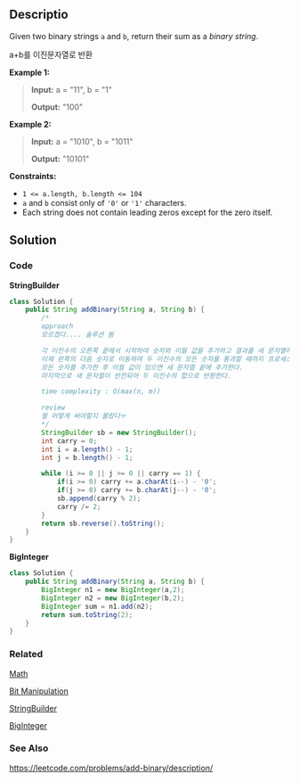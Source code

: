 ## Descriptio
Given two binary strings `a` and `b`, return their sum as a _binary string_.

a+b를 이진문자열로 반환

**Example 1:**

> **Input:** a = "11", b = "1"
> 
> **Output:** "100"

**Example 2:**

> **Input:** a = "1010", b = "1011"
> 
> **Output:** "10101"
 
**Constraints:**

- `1 <= a.length, b.length <= 104`
- `a` and `b` consist only of `'0'` or `'1'` characters.
- Each string does not contain leading zeros except for the zero itself.

## Solution
### Code
**StringBuilder**
```java
class Solution {
    public String addBinary(String a, String b) {
        /*
        approach
        모르겠다.... 솔루션 봄

        각 이진수의 오른쪽 끝에서 시작하여 숫자와 이월 값을 추가하고 결과를 새 문자열에 저장한다.
        이제 왼쪽의 다음 숫자로 이동하여 두 이진수의 모든 숫자를 통과할 때까지 프로세스를 반복한다.
        모든 숫자를 추가한 후 이월 값이 있으면 새 문자열 끝에 추가한다.
        마지막으로 새 문자열이 반전되어 두 이진수의 합으로 반환한다. 

        time complexity : O(max(n, m))

        review
        뭘 어떻게 써야할지 몰랐다ㅠ
        */
        StringBuilder sb = new StringBuilder();
        int carry = 0;
        int i = a.length() - 1;
        int j = b.length() - 1;

        while (i >= 0 || j >= 0 || carry == 1) {
            if(i >= 0) carry += a.charAt(i--) - '0';
            if(j >= 0) carry += b.charAt(j--) - '0';
            sb.append(carry % 2);
            carry /= 2;
        }
        return sb.reverse().toString();
    }
}
```

**BigInteger**
```java
class Solution {
    public String addBinary(String a, String b) {
        BigInteger n1 = new BigInteger(a,2);
        BigInteger n2 = new BigInteger(b,2);
        BigInteger sum = n1.add(n2);
        return sum.toString(2);
    }
}
```


### Related
[Math](/Java/Math-class.md)

[Bit Manipulation](/Algorithm/Bit-Manipulation.md)

[StringBuilder](/Java/StringBuilder.md)

[BigInteger](/Java/BigInteger.md)

### See Also

https://leetcode.com/problems/add-binary/description/